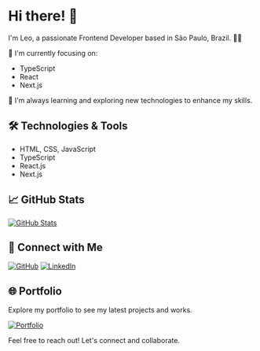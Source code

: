 # Hi there! 👋

I'm Leo, a passionate Frontend Developer based in São Paulo, Brazil. 👨‍💻

🚀 I'm currently focusing on:
- TypeScript
- React
- Next.js

🌱 I'm always learning and exploring new technologies to enhance my skills.

## 🛠️ Technologies & Tools

- HTML, CSS, JavaScript
- TypeScript
- React.js
- Next.js

## 📈 GitHub Stats

[![GitHub Stats](https://github-readme-stats.vercel.app/api?username=gomes-leonardo&show_icons=true&hide=contribs,prs&theme=radical)](https://github.com/gomes-leonardo)

## 🤝 Connect with Me

[![GitHub](https://img.shields.io/badge/GitHub-blue?style=for-the-badge&logo=github)](https://github.com/gomes-leonardo)
[![LinkedIn](https://img.shields.io/badge/LinkedIn-blue?style=for-the-badge&logo=linkedin)](https://www.linkedin.com/in/gomess-leonardo/)

## 🌐 Portfolio

Explore my portfolio to see my latest projects and works.

[![Portfolio](https://img.shields.io/badge/Portfolio-blue?style=for-the-badge&logo=google-chrome)](https://gomesleo-portfolio.vercel.app/)

Feel free to reach out! Let's connect and collaborate.
